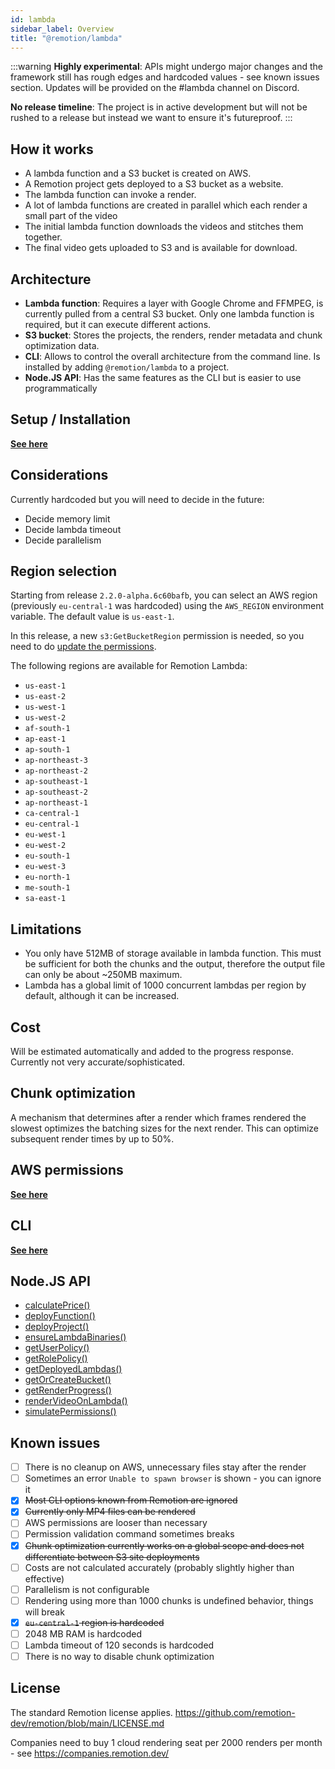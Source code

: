 ```yaml
---
id: lambda
sidebar_label: Overview
title: "@remotion/lambda"
---
```


:::warning
**Highly experimental**: APIs might undergo major changes and the framework still has rough edges and hardcoded values - see known issues section. Updates will be provided on the #lambda channel on Discord.

**No release timeline**: The project is in active development but will not be rushed to a release but instead we want to ensure it's futureproof.
:::

## How it works

- A lambda function and a S3 bucket is created on AWS.
- A Remotion project gets deployed to a S3 bucket as a website.
- The lambda function can invoke a render.
- A lot of lambda functions are created in parallel which each render a small part of the video
- The initial lambda function downloads the videos and stitches them together.
- The final video gets uploaded to S3 and is available for download.

## Architecture

- **Lambda function**: Requires a layer with Google Chrome and FFMPEG, is currently pulled from a central S3 bucket. Only one lambda function is required, but it can execute different actions.
- **S3 bucket**: Stores the projects, the renders, render metadata and chunk optimization data.
- **CLI**: Allows to control the overall architecture from the command line. Is installed by adding `@remotion/lambda` to a project.
- **Node.JS API**: Has the same features as the CLI but is easier to use programmatically

## Setup / Installation

[**See here**](/docs/lambda/setup)

## Considerations

Currently hardcoded but you will need to decide in the future:

- Decide memory limit
- Decide lambda timeout
- Decide parallelism

## Region selection

Starting from release `2.2.0-alpha.6c60bafb`, you can select an AWS region (previously `eu-central-1` was hardcoded) using the `AWS_REGION` environment variable. The default value is `us-east-1`.

In this release, a new `s3:GetBucketRegion` permission is needed, so you need to do [update the permissions](/docs/lambda/setup).

The following regions are available for Remotion Lambda:

- `us-east-1`
- `us-east-2`
- `us-west-1`
- `us-west-2`
- `af-south-1`
- `ap-east-1`
- `ap-south-1`
- `ap-northeast-3`
- `ap-northeast-2`
- `ap-southeast-1`
- `ap-southeast-2`
- `ap-northeast-1`
- `ca-central-1`
- `eu-central-1`
- `eu-west-1`
- `eu-west-2`
- `eu-south-1`
- `eu-west-3`
- `eu-north-1`
- `me-south-1`
- `sa-east-1`

## Limitations

- You only have 512MB of storage available in lambda function. This must be sufficient for both the chunks and the output, therefore the output file can only be about ~250MB maximum.
- Lambda has a global limit of 1000 concurrent lambdas per region by default, although it can be increased.

## Cost

Will be estimated automatically and added to the progress response. Currently not very accurate/sophisticated.

## Chunk optimization

A mechanism that determines after a render which frames rendered the slowest optimizes the batching sizes for the next render. This can optimize subsequent render times by up to 50%.

## AWS permissions

[**See here**](/docs/lambda/permissions)

## CLI

[**See here**](/docs/lambda/cli)

## Node.JS API

- [calculatePrice()](/docs/lambda/calculateprice)
- [deployFunction()](/docs/lambda/deployfunction)
- [deployProject()](/docs/lambda/deployproject)
- [ensureLambdaBinaries()](/docs/lambda/ensurelambdabinaries)
- [getUserPolicy()](/docs/lambda/getuserpolicy)
- [getRolePolicy()](/docs/lambda/getrolepolicy)
- [getDeployedLambdas()](/docs/lambda/getdeployedlambdas)
- [getOrCreateBucket()](/docs/lambda/getorcreatebucket)
- [getRenderProgress()](/docs/lambda/getrenderprogress)
- [renderVideoOnLambda()](/docs/lambda/rendervideoonlambda)
- [simulatePermissions()](/docs/lambda/simulatepermissions)

## Known issues

- [ ] There is no cleanup on AWS, unnecessary files stay after the render
- [ ] Sometimes an error `Unable to spawn browser` is shown - you can ignore it
- [x] ~~Most CLI options known from Remotion are ignored~~
- [x] ~~Currently only MP4 files can be rendered~~
- [ ] AWS permissions are looser than necessary
- [ ] Permission validation command sometimes breaks
- [x] ~~Chunk optimization currently works on a global scope and does not differentiate between S3 site deployments~~
- [ ] Costs are not calculated accurately (probably slightly higher than effective)
- [ ] Parallelism is not configurable
- [ ] Rendering using more than 1000 chunks is undefined behavior, things will break
- [x] ~~`eu-central-1` region is hardcoded~~
- [ ] 2048 MB RAM is hardcoded
- [ ] Lambda timeout of 120 seconds is hardcoded
- [ ] There is no way to disable chunk optimization

## License

The standard Remotion license applies. https://github.com/remotion-dev/remotion/blob/main/LICENSE.md

Companies need to buy 1 cloud rendering seat per 2000 renders per month - see https://companies.remotion.dev/
